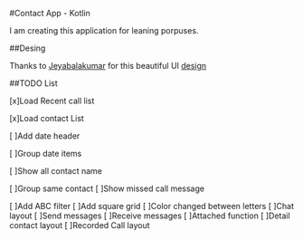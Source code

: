 #Contact App - Kotlin

I am creating this application for leaning porpuses.

##Desing

Thanks to [Jeyabalakumar](https://dribbble.com/Jeyabalakumar) for this beautiful UI [design](https://www.uplabs.com/posts/contact-page-ui-design) 

##TODO List

[x]Load Recent call list

[x]Load contact List

[ ]Add date header

[ ]Group date items

[ ]Show all contact name

[ ]Group same contact
[ ]Show missed call message

[ ]Add ABC filter
[ ]Add square grid
[ ]Color changed between letters
[ ]Chat layout
[ ]Send messages
[ ]Receive messages
[ ]Attached function
[ ]Detail contact layout
[ ]Recorded Call layout
